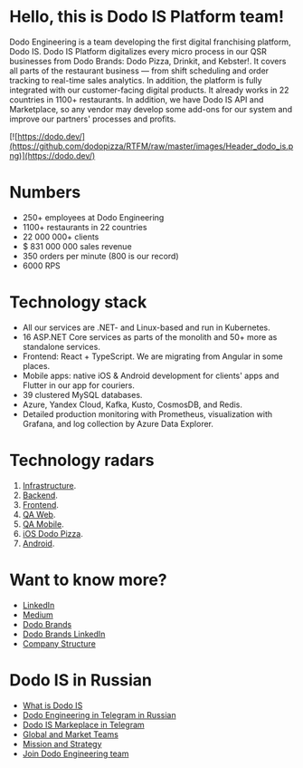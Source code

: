 # Hello, this is Dodo IS Platform team!

Dodo Engineering is a team developing the first digital franchising platform, Dodo IS. Dodo IS Platform digitalizes every micro process in our QSR businesses from Dodo Brands: Dodo Pizza, Drinkit, and Kebster!. It covers all parts of the restaurant business — from shift scheduling and order tracking to real-time sales analytics. In addition, the platform is fully integrated with our customer-facing digital products. It already works in 22 countries in 1100+ restaurants. In addition, we have Dodo IS API and Marketplace, so any vendor may develop some add-ons for our system and improve our partners' processes and profits.

[![https://dodo.dev/](https://github.com/dodopizza/RTFM/raw/master/images/Header_dodo_is.png)](https://dodo.dev/)

# Numbers

* 250+ employees at Dodo Engineering
* 1100+ restaurants in 22 countries
* 22 000 000+ clients
* $ 831 000 000 sales revenue
* 350 orders per minute (800 is our record)
* 6000 RPS

# Technology stack

* All our services are .NET- and Linux-based and run in Kubernetes.
* 16 ASP.NET Core services as parts of the monolith and 50+ more as standalone services.
* Frontend: React + TypeScript. We are migrating from Angular in some places.
* Mobile apps: native iOS & Android development for clients' apps and Flutter in our app for couriers.
* 39 clustered MySQL databases.
* Azure, Yandex Cloud, Kafka, Kusto, CosmosDB, and Redis.
* Detailed production monitoring with Prometheus, visualization with Grafana, and log collection by Azure Data Explorer.

# Technology radars

1. [Infrastructure](https://radar.thoughtworks.com/?documentId=https%3A%2F%2Fdocs.google.com%2Fspreadsheets%2Fd%2Fe%2F2PACX-1vTW4e6oIHmIT6McKj5b856R8n4zoQL8AkBgzEXTa9BXSdM2dySgO_OvhQiyBX4B0A%2Fpub%3Fgid%3D55243747%26single%3Dtrue%26output%3Dcsv%26format%3D%2FDodo+Engineering+-+Infra+Platform+-+Feb+2023.csv).
2. [Backend](https://radar.thoughtworks.com/?documentId=https%3A%2F%2Fdocs.google.com%2Fspreadsheets%2Fd%2Fe%2F2PACX-1vRJq9wMTAL7IWulP81qOyuAughwJ9NLMZy_jH4UibjVJF83rM_XdqdSTGWvIfvGS1PYV85LW5BVVUlv%2Fpub%3Fgid%3D1655424610%26single%3Dtrue%26output%3Dcsv%26format%3D%2FDodo+Engineering+Backend.csv).
3. [Frontend](https://radar.thoughtworks.com/?documentId=https%3A%2F%2Fdocs.google.com%2Fspreadsheets%2Fd%2F1GG9XoZCXrlYFYmQcPaxZAxPZw_-VP-wEto-uqTAAmfM%2Fedit%3Fusp%3Dsharing&sheetName=Jan%202024).
8. [QA Web](https://radar.thoughtworks.com/?documentId=https%3A%2F%2Fdocs.google.com%2Fspreadsheets%2Fd%2Fe%2F2PACX-1vS-dxShp84tLZVJmfJIt1XDEPqpimndp7GnhpAOTkFE2Br_aj4ygz5A1Pd_ne5b9ct9JMi7jUNmdNV-%2Fpub%3Fgid%3D1922033169%26single%3Dtrue%26output%3Dcsv%26format%3D%2FDodo+Engineering+-+QA+Web+-+March+2023.csv).
9. [QA Mobile](https://radar.thoughtworks.com/?documentId=https%3A%2F%2Fdocs.google.com%2Fspreadsheets%2Fd%2Fe%2F2PACX-1vRhhv36dMgQWyL24qt9NTmoh3guKjGUK9AawBw85N_MOe1trvSmZQeU99QJglm1Do__Lac8cEYzItnI%2Fpub%3Foutput%3Dcsv%26format%3D%2FDodo+Engineering+-+QA+mobile+-+2023.csv).
10. [iOS Dodo Pizza](https://radar.thoughtworks.com/?documentId=https%3A%2F%2Fdocs.google.com%2Fspreadsheets%2Fd%2Fe%2F2PACX-1vSNCJEF7o6lYiu7z9WIdLqEyyoW6V94_50wyK5AWP9uW0oA3w4jKaU__jy3fyhOeGdZI2yiSL6VwjL3%2Fpub%3Fgid%3D0%26single%3Dtrue%26output%3Dcsv%26format%3D%2FDodo+Engineering+-+Dodo+Pizza+iOS+-+March+2023.csv).
11. [Android](https://radar.thoughtworks.com/?documentId=https%3A%2F%2Fdocs.google.com%2Fspreadsheets%2Fd%2Fe%2F2PACX-1vRIJRCLRWKilMgx5rypHoCwGlUOpB79v4-oPPdSvNNSPkkgVao2uja2O4j1eEWqeUn34Ri0rzaNgut3%2Fpub%3Fgid%3D892813566%26single%3Dtrue%26output%3Dcsv%26format%3D%2FDodo+Engineering+Android.csv).

# Want to know more?

* [LinkedIn](https://www.linkedin.com/showcase/dodoengineering/)
* [Medium](https://medium.com/dodoengineering)
* [Dodo Brands](https://dodobrands.io/ru//)
* [Dodo Brands LinkedIn](https://www.linkedin.com/company/dodobrands/)
* [Company Structure](https://miro.com/app/board/o9J_kyKdPj0=/)

# Dodo IS in Russian

* [What is Dodo IS](https://habr.com/ru/company/dododev/blog/506136/)
* [Dodo Engineering in Telegram in Russian](https://t.me/dododev)
* [Dodo IS Markeplace in Telegram](https://t.me/dodo_is_marketplace)
* [Global and Market Teams](https://habr.com/ru/company/dododev/blog/666028/)
* [Mission and Strategy](https://github.com/dodopizza/RTFM/blob/master/docs/our-mission.md)
* [Join Dodo Engineering team](https://dodo.dev/manager#jobs)
